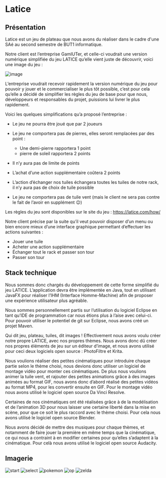 # Latice

## Présentation

Latice est un jeu de plateau que nous avons du réaliser dans le cadre d'une SAé au second semestre de BUT1 informatique.

Notre client est l’entreprise GamIUTer, et celle-ci voudrait une version numérique simplifiée du jeu LATICE qu’elle vient juste de découvrir, voici une image du jeu :

![image](https://github.com/Nyotora/latice/assets/101416486/6b9fdf0c-fd18-45c1-8698-50221ce1e62c)

L’entreprise voudrait recevoir rapidement la version numérique du jeu pour pouvoir y jouer et le commercialiser le plus tôt possible, c’est pour cela qu’elle a décidé de simplifier les règles du jeu de base pour que nous, développeurs et responsables du projet, puissions lui livrer le plus rapidement.

Voici les quelques simplifications qu’a proposé l’entreprise :

*	Le jeu ne pourra être joué que par 2 joueurs
* Le jeu ne comportera pas de pierres, elles seront remplacées par des point :
   - Une demi-pierre rapportera 1 point
   - pierre de soleil rapportera 2 points

*	Il n’y aura pas de limite de points
*	L’achat d’une action supplémentaire coûtera 2 points
*	L’action d’échanger nos tuiles échangera toutes les tuiles de notre rack, il n’y aura pas de choix de tuile possible
*	Le jeu ne comportera pas de tuile vent (mais le client ne sera pas contre le fait de l’avoir en supplément 😉)

Les règles du jeu sont disponibles sur le site du jeu : https://latice.com/how/

Notre client précise par la suite qu’il veut pouvoir disposer d’un menu ou bien encore mieux d’une interface graphique permettant d’effectuer les actions suivantes :
- Jouer une tuile
- Acheter une action supplémentaire
- Échanger tout le rack et passer son tour
- Passer son tour

## Stack technique
Nous sommes donc chargés du développement de cette forme simplifié du jeu LATICE. L’application devra être implémentée en Java, tout en utilisant JavaFX pour réaliser l’IHM (Interface Homme-Machine) afin de proposer une expérience utilisateur plus agréable. 

Nous sommes personnellement partis sur l’utilisation du logiciel Eclipse en tant qu’IDE de programmation car nous étions plus à l’aise avec celui-ci. Pour pouvoir utiliser le potentiel de git sur Eclipse, nous avons créé un projet Maven.

Qui dit jeu, plateau, tuiles, dit images ! Effectivement nous avons voulu créer notre propre LATICE, avec nos propres thèmes. Nous avons donc dû créer nos propres éléments de jeu sur un éditeur d’image, et nous avons utilisé pour ceci deux logiciels open source : PhotoFiltre et Krita.

Nous voulions réaliser des petites cinématiques pour introduire chaque partie selon le thème choisi, nous devions donc utiliser un logiciel de montage vidéo pour monter ces cinématiques. De plus nous voulions animer la tuile vent, et rajouter des petites animations grâce à des images animées au format GIF, nous avons donc d’abord réalisé des petites vidéos au format MP4, pour les convertir ensuite en GIF. Pour le montage vidéo nous avons utilisé le logiciel open source Da Vinci Resolve.

Certaines de nos cinématiques ont été réalisées grâce à de la modélisation et de l’animation 3D pour nous laisser une certaine liberté dans la mise en scène, pour que ce soit le plus raccord avec le thème choisi. Pour cela nous avons utilisé le logiciel open source Blender.

Nous avons décidé de mettre des musiques pour chaque thèmes, et notamment de faire jouer la première en même temps que la cinématique, ce qui nous a contraint à en modifier certaines pour qu’elles s’adaptent à la cinématique. Pour celà nous avons utilisé le logiciel open source Audacity. 


## Imagerie
![start](https://github.com/Nyotora/latice/assets/101416486/d256f49d-1fcb-46f5-bb90-7146c21d68e4)
![select](https://github.com/Nyotora/latice/assets/101416486/e8f45e14-cc91-4a62-8746-27cacf13cb53)
![pokemon](https://github.com/Nyotora/latice/assets/101416486/09df3ab3-52d7-492e-b58a-edf74cfb24cd)
![op](https://github.com/Nyotora/latice/assets/101416486/9aa57218-f017-49d3-9c6f-b3925f6881c6)
![zelda](https://github.com/Nyotora/latice/assets/101416486/dfde3778-d064-4c67-b3b6-2c4cbd553078)

